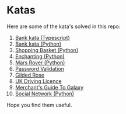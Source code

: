 # Katas

Here are some of the kata's solved in this repo:

1. [Bank kata (Typescript)](./bank-ts)
1. [Bank kata (Python)](./bank-pytest/)
1. [Shopping Basket (Python)](./shopping_basket)
1. [Enchanting (Python)](./enchanting)
1. [Mars Rover (Python)](./mars_rover)
1. [Password Validation](./password_validation)
1. [Gilded Rose](./gilded_rose)
1. [UK Driving Licence](./driving-licence/)
1. [Merchant's Guide To Galaxy](./merchants-guide-to-galaxy/)
1. [Social Network (Python)](./social-network/)

Hope you find them useful.
